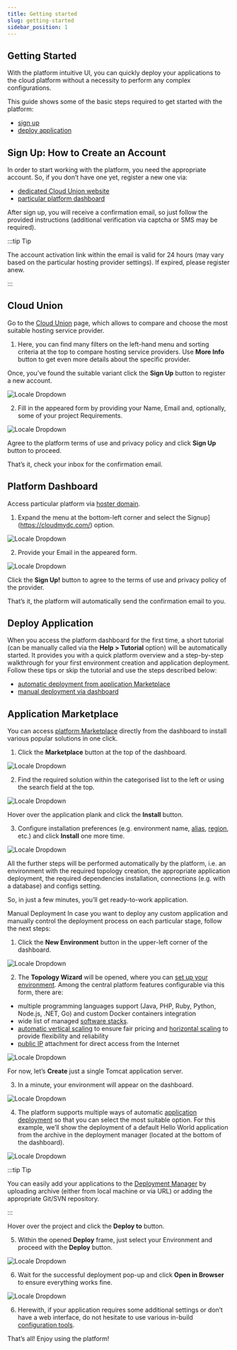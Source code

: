 ```yaml
---
title: Getting started
slug: getting-started
sidebar_position: 1
---
```


## Getting Started

With the platform intuitive UI, you can quickly deploy your applications to the cloud platform without a necessity to perform any complex configurations.

This guide shows some of the basic steps required to get started with the platform:

- [sign up](/docs/QuickStart/Getting%20Started#sign-up-how-to-create-an-account)
- [deploy application](/docs/QuickStart/Getting%20Started#deploy-application)

## Sign Up: How to Create an Account

In order to start working with the platform, you need the appropriate account. So, if you don’t have one yet, register a new one via:

- [dedicated Cloud Union website](/docs/QuickStart/Getting%20Started#cloud-union)
- [particular platform dashboard](/docs/QuickStart/Getting%20Started#platform-dashboard)

After sign up, you will receive a confirmation email, so just follow the provided instructions (additional verification via captcha or SMS may be required).

:::tip Tip

The account activation link within the email is valid for 24 hours (may vary based on the particular hosting provider settings). If expired, please register anew.

:::

## Cloud Union

Go to the [Cloud Union](https://cloudmydc.com/paas) page, which allows to compare and choose the most suitable hosting service provider.

1. Here, you can find many filters on the left-hand menu and sorting criteria at the top to compare hosting service providers. Use **More Info** button to get even more details about the specific provider.

Once, you’ve found the suitable variant click the **Sign Up** button to register a new account.

![Locale Dropdown](./img/GettingStarted/01-paas-cloud-union.png)

2. Fill in the appeared form by providing your Name, Email and, optionally, some of your project Requirements.

<div style={{
    display:'flex',
    justifyContent: 'center',
    margin: '0 0 1rem 0'
}}>

![Locale Dropdown](./img/GettingStarted/02-sign-up-via-cloud-union.png)

</div>

Agree to the platform terms of use and privacy policy and click **Sign Up** button to proceed.

That’s it, check your inbox for the confirmation email.

## Platform Dashboard

Access particular platform via [hoster domain](/docs/QuickStart/Hosters%20List%20&%20Info#paas-hosting-providers).

1. Expand the menu at the bottom-left corner and select the Signup](https://cloudmydc.com/) option.

<div style={{
    display:'flex',
    justifyContent: 'center',
    margin: '0 0 1rem 0'
}}>

![Locale Dropdown](./img/GettingStarted/03-paas-dashboard-signup-button.png)

</div>

2. Provide your Email in the appeared form.

<div style={{
    display:'flex',
    justifyContent: 'center',
    margin: '0 0 1rem 0'
}}>

![Locale Dropdown](./img/GettingStarted/04-registration-via-dashboard.png)

</div>

Click the **Sign Up!** button to agree to the terms of use and privacy policy of the provider.

That’s it, the platform will automatically send the confirmation email to you.

## Deploy Application

When you access the platform dashboard for the first time, a short tutorial (can be manually called via the **Help > Tutorial** option) will be automatically started. It provides you with a quick platform overview and a step-by-step walkthrough for your first environment creation and application deployment. Follow these tips or skip the tutorial and use the steps described below:

- [automatic deployment from application Marketplace](/docs/QuickStart/Getting%20Started#application-marketplace)
- [manual deployment via dashboard](/docs/QuickStart/Getting%20Started#platform-dashboard)

## Application Marketplace

You can access [platform Marketplace](/docs/Deployment%20Tools/Cloud%20Scripting%20&%20JPS/Marketplace#marketplace) directly from the dashboard to install various popular solutions in one click.

1. Click the **Marketplace** button at the top of the dashboard.

<div style={{
    display:'flex',
    justifyContent: 'center',
    margin: '0 0 1rem 0'
}}>

![Locale Dropdown](./img/GettingStarted/05-paas-main-buttons.png)

</div>

2. Find the required solution within the categorised list to the left or using the search field at the top.

![Locale Dropdown](./img/GettingStarted/06-application-marketplace.png)

Hover over the application plank and click the **Install** button.

3. Configure installation preferences (e.g. environment name, [alias](/docs/EnvironmentManagement/Environment%20Aliases), [region](/docs/EnvironmentManagement/Environment%20Regions/Choosing%20a%20Region), etc.) and click **Install** one more time.

<div style={{
    display:'flex',
    justifyContent: 'center',
    margin: '0 0 1rem 0'
}}>

![Locale Dropdown](./img/GettingStarted/07-one-click-wordpress-installation.png)

</div>

All the further steps will be performed automatically by the platform, i.e. an environment with the required topology creation, the appropriate application deployment, the required dependencies installation, connections (e.g. with a database) and configs setting.

So, in just a few minutes, you’ll get ready-to-work application.

Manual Deployment
In case you want to deploy any custom application and manually control the deployment process on each particular stage, follow the next steps:

1. Click the **New Environment** button in the upper-left corner of the dashboard.

<div style={{
    display:'flex',
    justifyContent: 'center',
    margin: '0 0 1rem 0'
}}>

![Locale Dropdown](./img/GettingStarted/08-paas-main-buttons.png)

</div>

2. The **Topology Wizard** will be opened, where you can [set up your environment](/docs/EnvironmentManagement/Setting%20Up%20Environment). Among the central platform features configurable via this form, there are:

- multiple programming languages support (Java, PHP, Ruby, Python, Node.js, .NET, Go) and custom Docker containers integration
- wide list of managed [software stacks](/docs/QuickStart/Software%20Stack%20Versions).
- [automatic vertical scaling](/docs/ApplicationSetting/Scaling%20And%20Clustering/Automatic%20Vertical%20Scaling) to ensure fair pricing and [horizontal scaling](/docs/ApplicationSetting/Scaling%20And%20Clustering/Automatic%20Horizontal%20Scaling) to provide flexibility and reliability
- [public IP](/docs/ApplicationSetting/External%20Access%20To%20Applications/Public%20IP) attachment for direct access from the Internet

![Locale Dropdown](./img/GettingStarted/09-topology-wizard.png)

For now, let’s **Create** just a single Tomcat application server.

3. In a minute, your environment will appear on the dashboard.

![Locale Dropdown](./img/GettingStarted/10-new-environment-on-dashboard.png)

4. The platform supports multiple ways of automatic [application deployment](/docs/Deployment/Deployment%20Guide) so that you can select the most suitable option. For this example, we’ll show the deployment of a default Hello World application from the archive in the deployment manager (located at the bottom of the dashboard).

![Locale Dropdown](./img/GettingStarted/11-application-deploy-from-deployment-manager.png)

:::tip Tip

You can easily add your applications to the [Deployment Manager](/docs/Deployment/Deployment%20Manager) by uploading archive (either from local machine or via URL) or adding the appropriate Git/SVN repository.

:::

Hover over the project and click the **Deploy to** button.

5. Within the opened **Deploy** frame, just select your Environment and proceed with the **Deploy** button.

<div style={{
    display:'flex',
    justifyContent: 'center',
    margin: '0 0 1rem 0'
}}>

![Locale Dropdown](./img/GettingStarted/12-application-deploy-dialog.png)

</div>

6. Wait for the successful deployment pop-up and click **Open in Browser** to ensure everything works fine.

![Locale Dropdown](./img/GettingStarted/13-open-in-browser-button.png)

6. Herewith, if your application requires some additional settings or don’t have a web interface, do not hesitate to use various in-build [configuration tools](/docs/Container/Container%20Configuration/Configuration%20Tools).

That’s all! Enjoy using the platform!
